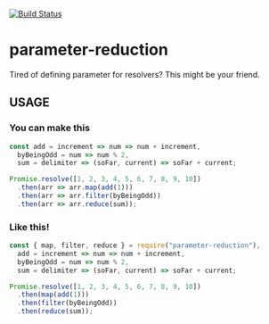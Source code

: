 [![Build Status](https://travis-ci.org/lambig/parameter-reduction.svg?branch=master)](https://travis-ci.org/lambig/parameter-reduction)

# parameter-reduction

Tired of defining parameter for resolvers? This might be your friend.

## USAGE

### You can make this

```javascript
const add = increment => num => num + increment,
  byBeingOdd = num => num % 2,
  sum = delimiter => (soFar, current) => soFar + current;

Promise.resolve([1, 2, 3, 4, 5, 6, 7, 8, 9, 10])
  .then(arr => arr.map(add(1)))
  .then(arr => arr.filter(byBeingOdd))
  .then(arr => arr.reduce(sum));
```

### Like this!

```javascript
const { map, filter, reduce } = require("parameter-reduction"),
  add = increment => num => num + increment,
  byBeingOdd = num => num % 2,
  sum = delimiter => (soFar, current) => soFar + current;

Promise.resolve([1, 2, 3, 4, 5, 6, 7, 8, 9, 10])
  .then(map(add(1)))
  .then(filter(byBeingOdd))
  .then(reduce(sum));
```
